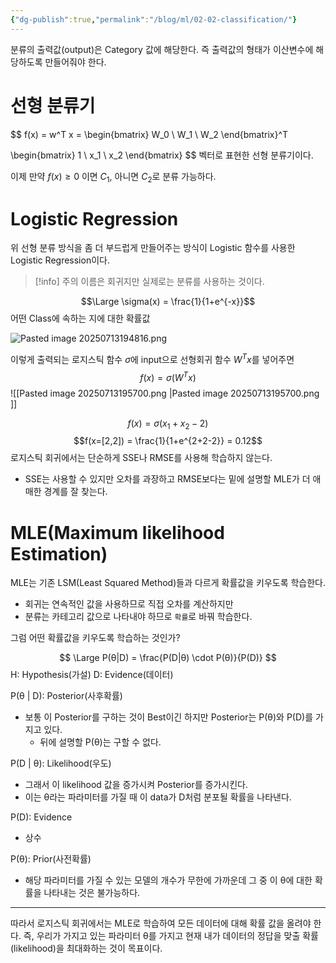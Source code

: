 ```yaml
---
{"dg-publish":true,"permalink":"/blog/ml/02-02-classification/"}
---
```


분류의 출력값(output)은 Category 값에 해당한다.
즉 출력값의 형태가 이산변수에 해당하도록 만들어줘야 한다.

# 선형 분류기

$$ f(x) = w^T x = \begin{bmatrix}
W_0 \\
W_1 \\
W_2
\end{bmatrix}^T 

\begin{bmatrix}
1 \\
x_1 \\
x_2 
\end{bmatrix}
$$ 벡터로 표현한 선형 분류기이다.

이제 만약 $f(x) \ge 0$ 이면 $C_1$, 아니면 $C_2$로 분류 가능하다.

# Logistic Regression

위 선형 분류 방식을 좀 더 부드럽게 만들어주는 방식이 Logistic 함수를 사용한 Logistic Regression이다.

> [!info] 주의
> 이름은 회귀지만 실제로는 분류를 사용하는 것이다.

$$\Large \sigma(x) = \frac{1}{1+e^{-x}}$$
어떤 Class에 속하는 지에 대한 확률값

![Pasted image 20250713194816.png](/img/user/Pasted%20image%2020250713194816.png)

이렇게 출력되는 로지스틱 함수 $\sigma$에 input으로 선형회귀 함수 $W^T x$를 넣어주면
$$ f(x) = \sigma(W^T x) $$
![[Pasted image 20250713195700.png \|Pasted image 20250713195700.png ]]

$$f(x) = \sigma(x_1 + x_2 - 2)$$
$$f(x=[2,2]) = \frac{1}{1+e^{2+2-2}} = 0.12$$
로지스틱 회귀에서는 단순하게 SSE나 RMSE를 사용해 학습하지 않는다.
- SSE는 사용할 수 있지만 오차를 과장하고 RMSE보다는 밑에 설명할 MLE가 더 애매한 경계를 잘 찾는다.

# MLE(Maximum likelihood Estimation)

MLE는 기존 LSM(Least Squared Method)들과 다르게 확률값을 키우도록 학습한다.

+ 회귀는 연속적인 값을 사용하므로 직접 오차를 계산하지만
+ 분류는 카테고리 값으로 나타내야 하므로 `확률`로 바꿔 학습한다.

그럼 어떤 확률값을 키우도록 학습하는 것인가?

$$ \Large P(θ|D) = \frac{P(D|θ) \cdot P(θ)}{P(D)} $$
H: Hypothesis(가설)
D: Evidence(데이터)

P(θ | D): Posterior(사후확률)
- 보통 이 Posterior를 구하는 것이 Best이긴 하지만 Posterior는 P(θ)와 P(D)를 가지고 있다. 
	- 뒤에 설명할 P(θ)는 구할 수 없다.

P(D | θ): Likelihood(우도)
- 그래서 이 likelihood 값을 증가시켜 Posterior를 증가시킨다.
- 이는 θ라는 파라미터를 가질 때 이 data가 D처럼 분포될 확률을 나타낸다.

P(D): Evidence
- 상수

P(θ): Prior(사전확률)
- 해당 파라미터를 가질 수 있는 모델의 개수가 무한에 가까운데 그 중 이 θ에 대한 확률을 나타내는 것은 불가능하다.

---
따라서 로지스틱 회귀에서는 MLE로 학습하여 모든 데이터에 대해 확률 값을 올려야 한다.
즉, 우리가 가지고 있는 파라미터 θ를 가지고 현재 내가 데이터의 정답을 맞출 확률(likelihood)을 최대화하는 것이 목표이다.

